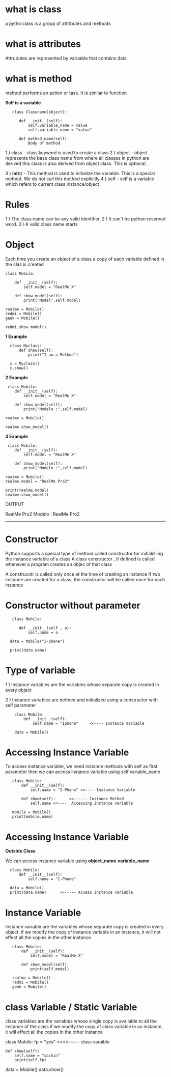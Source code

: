 # what is class

a pytho class is a group of attributes and methods

# what is attributes
 Attrubutes are represented by varuable that contains data
 
 # what is method
 method performs an action or task. It is similar to function
 
 
 <b>Self is a variable</b>
 
 
       class Classname(object):

          def __init__(self):
              self.variable_name = value
              self.variable_name = "value"

          def method_name(self):
              Body of method

1 ) class - class keyword is used to create a class
2 ) object - object represents the base class name from where all classes in python are derived
     this class is also derived from object class. This is optional.
     
3 ) __init__() - This method is used to initialize the variable. This is a special method. We do not call this method explicitly
4 ) self - self is a variable which refers to current class instance/object


# Rules

1 ) The class name can be any valid identifier.
2 ) It can't be python reserved word.
3 ) A valid class name starts 


 # Object
 
 Each time you create an object of a class a copy of each variable defined in the clas is created
 
 
 
    class Mobile:

        def __init__(self):
            self.model = "RealMe X"

        def show_model(self):
            print("Model",self.model)

    realme = Mobile()
    redmi = Mobile()
    geek = Mobile()

    redmi.show_model()
    

<b>1 Example </b>

      class Myclass:
          def show(self):
              print("I am a Method")

      x = Myclass()
      x.show()
 
 <b> 2 Example </b>
 
     class Mobile:
        def __init__(self):
            self.model = "RealMe X"

        def show_model(self):
            print("Modelo :",self.model)

    realme = Mobile()

    realme.show_model()
 
 
 <b>3 Example </b>
 
     class Mobile:
        def __init__(self):
            self.model = "RealMe X"

        def show_model(self):
            print("Modelo :",self.model)

    realme = Mobile()
    realme.model = "RealMe Pro2"

    print(realme.model)
    realme.show_model()
    
OUTPUT 

RealMe Pro2
Modelo : RealMe Pro2


_____________________________________________________

# Constructor

Python supports a special type of method called constructor for initializiing the instance variable of a class
A class constructor , if defined is called whenever a program creates an objec of that class

A construcotr is called only once at the time of creating an instance
if two instance are created for a class, the constructor will be called once for each instance




# Constructor without parameter

       class Mobile:

          def __init__(self , a):
              self.name = a

      data = Mobile("I-phone")

      print(data.name)


# Type of variable

1 ) Instance variables are the variables whose separate copy is created in every object

2 ) Instance variables are defined and initialized using a constructor with self parameter


        class Mobile:
            def __init__(self):
                self.name = "Iphone"     <<---- Instance Variable

        data = Mobile()

# Accessing Instance Variable


To access instance variable, we need instance methods with self as first parameter then we can access instance variable using self.variable_name


       class Mobile:
           def __init__(self):
               self.name = "I-Phone" <<---- Instance Variable

           def show(self):      <<------ Instance Method
               self.name <<----  Accessing instance variable

       mobile = Mobile()
       print(mobile.name)


# Accessing Instance Variable

<b>Outside Class</b>

We can access instance variable using <b>object_name.variable_name</b>


      class Mobile:
          def __init__(self):
              self.name = "I-Phone"

      data = Mobile()
      print(data.name)      <<----- Access instance variable
      
 

# Instance Variable

Instance variable are the variables whose separate copy is created in every object. if we modify the copy of instance variable in an instance, it will
not effect all the copies in the other instance



       class Mobile:
           def __init__(self):
               self.model = "RealMe X"

           def show_model(self):
               print(self.model)

       realme = Mobile()
       redmi = Mobile()
       geek = Mobile()




# class Variable / Static Variable


class variables are the variables whose single copy is available to all the instance of the class
if we modify the copy of class variable in an instance, it will effect all the copies in the other instance

class Mobile:
    fp = "yes"     <<<<---- class varaible
    
    def show(self):
        self.name = "sachin"
        print(self.fp)
    
data = Mobile()
data.show()




